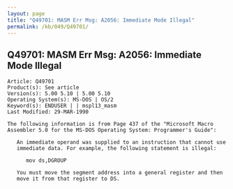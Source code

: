 ```yaml
---
layout: page
title: "Q49701: MASM Err Msg: A2056: Immediate Mode Illegal"
permalink: /kb/049/Q49701/
---
```


## Q49701: MASM Err Msg: A2056: Immediate Mode Illegal

	Article: Q49701
	Product(s): See article
	Version(s): 5.00 5.10 | 5.00 5.10
	Operating System(s): MS-DOS | OS/2
	Keyword(s): ENDUSER | | mspl13_masm
	Last Modified: 29-MAR-1990
	
	The following information is from Page 437 of the "Microsoft Macro
	Assembler 5.0 for the MS-DOS Operating System: Programmer's Guide":
	
	   An immediate operand was supplied to an instruction that cannot use
	   immediate data. For example, the following statement is illegal:
	
	      mov ds,DGROUP
	
	   You must move the segment address into a general register and then
	   move it from that register to DS.
